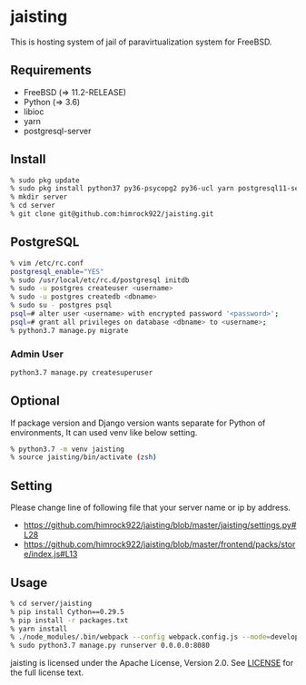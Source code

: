 # jaisting

This is hosting system of jail of paravirtualization system  for FreeBSD.

## Requirements

* FreeBSD (=> 11.2-RELEASE)
* Python (=> 3.6)
* libioc
* yarn
* postgresql-server

## Install

```bash
% sudo pkg update
% sudo pkg install python37 py36-psycopg2 py36-ucl yarn postgresql11-server rsync
% mkdir server
% cd server
% git clone git@github.com:himrock922/jaisting.git
```

## PostgreSQL

```bash
% vim /etc/rc.conf
postgresql_enable="YES"
% sudo /usr/local/etc/rc.d/postgresql initdb
% sudo -u postgres createuser <username>
% sudo -u postgres createdb <dbname>
% sudo su - postgres psql
psql=# alter user <username> with encrypted password '<password>';
psql=# grant all privileges on database <dbname> to <username>;
% python3.7 manage.py migrate
```

### Admin User

```bash
python3.7 manage.py createsuperuser
```

## Optional

If package version and Django version wants separate for Python of environments,
It can used venv like below setting.

```bash
% python3.7 -m venv jaisting
% source jaisting/bin/activate (zsh)
```

## Setting

Please change line of following file that your server name or ip by address.

* https://github.com/himrock922/jaisting/blob/master/jaisting/settings.py#L28
* https://github.com/himrock922/jaisting/blob/master/frontend/packs/store/index.js#L13

## Usage

```bash
% cd server/jaisting
% pip install Cython==0.29.5
% pip install -r packages.txt
% yarn install
% ./node_modules/.bin/webpack --config webpack.config.js --mode=development
% sudo python3.7 manage.py runserver 0.0.0.0:8080
```

jaisting is licensed under the Apache License, Version 2.0. See [LICENSE](LICENSE) for the full license text.